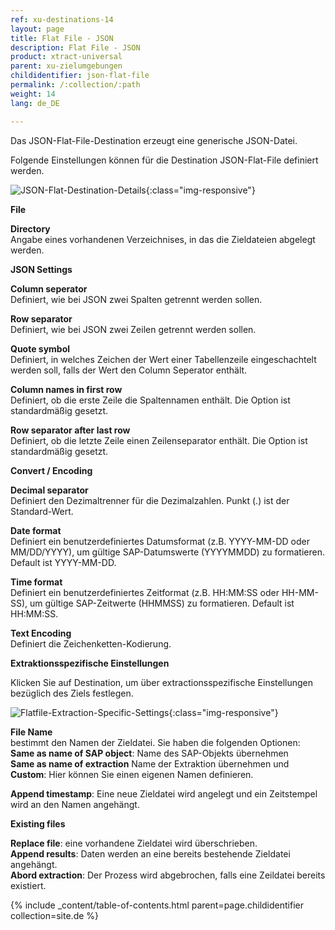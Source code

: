 ```yaml
---
ref: xu-destinations-14
layout: page
title: Flat File - JSON
description: Flat File - JSON
product: xtract-universal
parent: xu-zielumgebungen
childidentifier: json-flat-file
permalink: /:collection/:path
weight: 14
lang: de_DE

---
```

Das JSON-Flat-File-Destination erzeugt eine generische JSON-Datei.

Folgende Einstellungen können für die Destination JSON-Flat-File definiert werden.

![JSON-Flat-Destination-Details](/img/content/JSON-Flat-Destination-Details.png){:class="img-responsive"}

**File**

**Directory**<br>
Angabe eines vorhandenen Verzeichnises, in das die Zieldateien abgelegt werden.

**JSON Settings**

**Column seperator**<br>
Definiert, wie bei JSON zwei Spalten getrennt werden sollen.

**Row separator**<br>
Definiert, wie bei JSON zwei Zeilen getrennt werden sollen.

**Quote symbol**<br>
Definiert, in welches Zeichen der Wert einer Tabellenzeile eingeschachtelt werden soll, falls der Wert den Column Seperator enthält. 

**Column names in first row**<br>
Definiert, ob die erste Zeile die Spaltennamen enthält. Die Option ist standardmäßig gesetzt.

**Row separator after last row**<br>
Definiert, ob die letzte Zeile einen Zeilenseparator enthält. Die Option ist standardmäßig gesetzt.

**Convert / Encoding**

**Decimal separator**<br>
Definiert den Dezimaltrenner für die Dezimalzahlen. Punkt (.) ist der Standard-Wert.             
             
**Date format**<br>
Definiert ein benutzerdefiniertes Datumsformat (z.B. YYYY-MM-DD oder MM/DD/YYYY), um gültige SAP-Datumswerte (YYYYMMDD) zu formatieren. Default ist YYYY-MM-DD.  

**Time format**<br>
Definiert ein benutzerdefiniertes Zeitformat (z.B. HH:MM:SS oder HH-MM-SS), um gültige SAP-Zeitwerte (HHMMSS) zu formatieren. Default ist HH:MM:SS.

**Text Encoding**<br>
Definiert die Zeichenketten-Kodierung.

**Extraktionsspezifische Einstellungen** 

Klicken Sie auf Destination, um über extractionsspezifische Einstellungen bezüglich des Ziels festlegen.

![Flatfile-Extraction-Specific-Settings](/img/content/Flatfile-Extraction-Specific-Settings.png){:class="img-responsive"}

**File Name**<br>
bestimmt den Namen der Zieldatei. Sie haben die folgenden Optionen: <br>
**Same as name of SAP object**: Name des SAP-Objekts übernehmen <br>
**Same as name of extraction** Name der Extraktion übernehmen und<br>
**Custom**: Hier können Sie einen eigenen Namen definieren.

**Append timestamp**: Eine neue Zieldatei wird angelegt und ein Zeitstempel wird an den Namen angehängt. 
                                   
                          
**Existing files** 

**Replace file**: eine vorhandene Zieldatei wird überschrieben. <br>
**Append results**: Daten werden an eine bereits bestehende Zieldatei angehängt. <br>
**Abord extraction**: Der Prozess wird abgebrochen, falls eine Zeildatei bereits existiert.  

{% include _content/table-of-contents.html parent=page.childidentifier collection=site.de %}